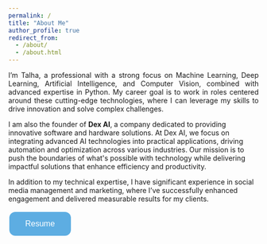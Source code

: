 ```yaml
---
permalink: /
title: "About Me"
author_profile: true
redirect_from: 
  - /about/
  - /about.html
---
```

<p style="text-align: justify;">
I’m Talha, a professional with a strong focus on Machine Learning, Deep Learning, Artificial Intelligence, and Computer Vision, combined with advanced expertise in Python. My career goal is to work in roles centered around these cutting-edge technologies, where I can leverage my skills to drive innovation and solve complex challenges.

I am also the founder of **Dex AI**, a company dedicated to providing innovative software and hardware solutions. At Dex AI, we focus on integrating advanced AI technologies into practical applications, driving automation and optimization across various industries. Our mission is to push the boundaries of what's possible with technology while delivering impactful solutions that enhance efficiency and productivity.

In addition to my technical expertise, I have significant experience in social media management and marketing, where I’ve successfully enhanced engagement and delivered measurable results for my clients.
</p>

<a href="https://drive.google.com/file/d/1PWxhM5k-dUoI99p_sZX2lpHWIONsLwJD/preview
" target="_blank">
  <button style="background-color:#5DADE2; border:none; color:white; padding:15px 32px; text-align:center; text-decoration:none; display:inline-block; font-size:16px; margin:4px 2px; cursor:pointer; border-radius:12px;">
    Resume
  </button>
</a>


